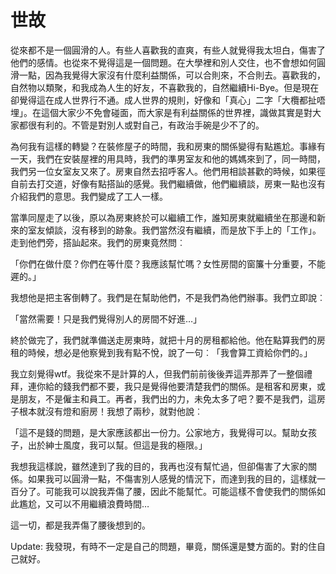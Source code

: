 # 世故

從來都不是一個圓滑的人。有些人喜歡我的直爽，有些人就覺得我太坦白，傷害了他們的感情。也從來不覺得這是一個問題。在大學裡和別人交住，也不會想如何圓滑一點，因為我覺得大家沒有什麼利益關係，可以合則來，不合則去。喜歡我的，自然物以類聚，和我成為人生的好友，不喜歡我的，自然繼續Hi-Bye。但是現在卻覺得這在成人世界行不通。成人世界的規則，好像和「真心」二字「大欖都扯唔埋」。在這個大家少不免會碰面，而大家是有利益關係的世界裡，識做其實是對大家都很有利的。不管是對別人或對自己，有政治手碗是少不了的。

為何我有這樣的轉變？在裝修屋子的時間，我和房東的關係變得有點尷尬。事緣有一天，我們在安裝屋裡的用具時，我們的準男室友和他的媽媽來到了，同一時間，我們另一位女室友又來了。房東自然去招呼客人。他們用相談甚歡的時候，如果徑自前去打交道，好像有點搭訕的感覺。我們繼續做，他們繼續談，房東一點也沒有介紹我們的意思。我們變成了工人一樣。

當準同屋走了以後，原以為房東終於可以繼續工作，誰知房東就繼續坐在那邊和新來的室友傾談，沒有移到的跡象。我們當然沒有繼續，而是放下手上的「工作」。走到他們旁，搭訕起來。我們的房東竟然問︰

「你們在做什麼？你們在等什麼？我應該幫忙嗎？女性房間的窗簾十分重要，不能遲的。」

我想他是把主客倒轉了。我們是在幫助他們，不是我們為他們辦事。我們立即說︰

「當然需要！只是我們覺得別人的房間不好進…」

終於做完了，我們就準備送走房東時，就把十月的房租都給他。他在點算我們的房租的時候，想必是他察覺到我有點不悅，說了一句︰「我會算工資給你們的。」

我立刻覺得wtf。我從來不是計算的人，但我們前前後後弄這弄那弄了一整個禮拜，連你給的錢我們都不要，我只是覺得他要清楚我們的關係。是租客和房東，或是朋友，不是僱主和員工。再者，我們出的力，未免太多了吧？要不是我們，這房子根本就沒有燈和廚房！我想了兩秒，就對他說︰

「這不是錢的問題，是大家應該都出一份力。公家地方，我覺得可以。幫助女孩子，出於紳士風度，我可以幫。但這是我的極限。」

我想我這樣說，雖然達到了我的目的，我再也沒有幫忙過，但卻傷害了大家的關係。如果我可以圓滑一點，不傷害別人感覺的情況下，而達到我的目的，這樣就一百分了。可能我可以說我弄傷了腰，因此不能幫忙。可能這樣不會使我們的關係如此尷尬，又可以不用繼續浪費時間…

這一切，都是我弄傷了腰後想到的。

Update: 我發現，有時不一定是自己的問題，畢竟，關係還是雙方面的。對的住自己就好。